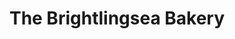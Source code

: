 ---
title: "The Brightlingsea Bakery"
url: /brightlingsea/the-brightlingsea-bakery/
shop: Bäckerei
---